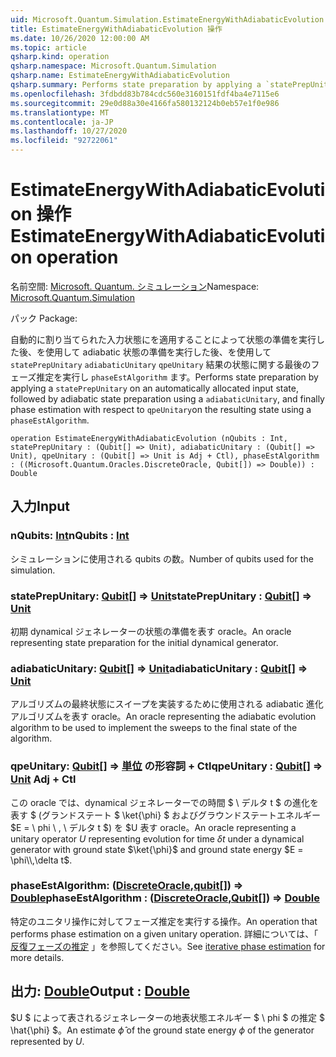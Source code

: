 ```yaml
---
uid: Microsoft.Quantum.Simulation.EstimateEnergyWithAdiabaticEvolution
title: EstimateEnergyWithAdiabaticEvolution 操作
ms.date: 10/26/2020 12:00:00 AM
ms.topic: article
qsharp.kind: operation
qsharp.namespace: Microsoft.Quantum.Simulation
qsharp.name: EstimateEnergyWithAdiabaticEvolution
qsharp.summary: Performs state preparation by applying a `statePrepUnitary` on an automatically allocated input state, followed by adiabatic state preparation using a `adiabaticUnitary`, and finally phase estimation with respect to `qpeUnitary`on the resulting state using a `phaseEstAlgorithm`.
ms.openlocfilehash: 3fdbdd83b784cdc560e3160151fdf4ba4e7115e6
ms.sourcegitcommit: 29e0d88a30e4166fa580132124b0eb57e1f0e986
ms.translationtype: MT
ms.contentlocale: ja-JP
ms.lasthandoff: 10/27/2020
ms.locfileid: "92722061"
---
```

# <a name="estimateenergywithadiabaticevolution-operation"></a><span data-ttu-id="5b280-102">EstimateEnergyWithAdiabaticEvolution 操作</span><span class="sxs-lookup"><span data-stu-id="5b280-102">EstimateEnergyWithAdiabaticEvolution operation</span></span>

<span data-ttu-id="5b280-103">名前空間: [Microsoft. Quantum. シミュレーション](xref:Microsoft.Quantum.Simulation)</span><span class="sxs-lookup"><span data-stu-id="5b280-103">Namespace: [Microsoft.Quantum.Simulation](xref:Microsoft.Quantum.Simulation)</span></span>

<span data-ttu-id="5b280-104">パック [](https://nuget.org/packages/)</span><span class="sxs-lookup"><span data-stu-id="5b280-104">Package: [](https://nuget.org/packages/)</span></span>


<span data-ttu-id="5b280-105">自動的に割り当てられた入力状態にを適用することによって状態の準備を実行した後、を使用して adiabatic 状態の準備を実行した後、を使用して `statePrepUnitary` `adiabaticUnitary` `qpeUnitary` 結果の状態に関する最後のフェーズ推定を実行し `phaseEstAlgorithm` ます。</span><span class="sxs-lookup"><span data-stu-id="5b280-105">Performs state preparation by applying a `statePrepUnitary` on an automatically allocated input state, followed by adiabatic state preparation using a `adiabaticUnitary`, and finally phase estimation with respect to `qpeUnitary`on the resulting state using a `phaseEstAlgorithm`.</span></span>

```qsharp
operation EstimateEnergyWithAdiabaticEvolution (nQubits : Int, statePrepUnitary : (Qubit[] => Unit), adiabaticUnitary : (Qubit[] => Unit), qpeUnitary : (Qubit[] => Unit is Adj + Ctl), phaseEstAlgorithm : ((Microsoft.Quantum.Oracles.DiscreteOracle, Qubit[]) => Double)) : Double
```


## <a name="input"></a><span data-ttu-id="5b280-106">入力</span><span class="sxs-lookup"><span data-stu-id="5b280-106">Input</span></span>

### <a name="nqubits--int"></a><span data-ttu-id="5b280-107">nQubits: [Int](xref:microsoft.quantum.lang-ref.int)</span><span class="sxs-lookup"><span data-stu-id="5b280-107">nQubits : [Int](xref:microsoft.quantum.lang-ref.int)</span></span>

<span data-ttu-id="5b280-108">シミュレーションに使用される qubits の数。</span><span class="sxs-lookup"><span data-stu-id="5b280-108">Number of qubits used for the simulation.</span></span>


### <a name="stateprepunitary--qubit--unit"></a><span data-ttu-id="5b280-109">statePrepUnitary: [Qubit](xref:microsoft.quantum.lang-ref.qubit)[] => [Unit](xref:microsoft.quantum.lang-ref.unit)</span><span class="sxs-lookup"><span data-stu-id="5b280-109">statePrepUnitary : [Qubit](xref:microsoft.quantum.lang-ref.qubit)[] => [Unit](xref:microsoft.quantum.lang-ref.unit)</span></span> 

<span data-ttu-id="5b280-110">初期 dynamical ジェネレーターの状態の準備を表す oracle。</span><span class="sxs-lookup"><span data-stu-id="5b280-110">An oracle representing state preparation for the initial dynamical generator.</span></span>


### <a name="adiabaticunitary--qubit--unit"></a><span data-ttu-id="5b280-111">adiabaticUnitary: [Qubit](xref:microsoft.quantum.lang-ref.qubit)[] => [Unit](xref:microsoft.quantum.lang-ref.unit)</span><span class="sxs-lookup"><span data-stu-id="5b280-111">adiabaticUnitary : [Qubit](xref:microsoft.quantum.lang-ref.qubit)[] => [Unit](xref:microsoft.quantum.lang-ref.unit)</span></span> 

<span data-ttu-id="5b280-112">アルゴリズムの最終状態にスイープを実装するために使用される adiabatic 進化アルゴリズムを表す oracle。</span><span class="sxs-lookup"><span data-stu-id="5b280-112">An oracle representing the adiabatic evolution algorithm to be used to implement the sweeps to the final state of the algorithm.</span></span>


### <a name="qpeunitary--qubit--unit-adj--ctl"></a><span data-ttu-id="5b280-113">qpeUnitary: [Qubit](xref:microsoft.quantum.lang-ref.qubit)[] => [単位](xref:microsoft.quantum.lang-ref.unit) の形容詞 + Ctl</span><span class="sxs-lookup"><span data-stu-id="5b280-113">qpeUnitary : [Qubit](xref:microsoft.quantum.lang-ref.qubit)[] => [Unit](xref:microsoft.quantum.lang-ref.unit) Adj + Ctl</span></span>

<span data-ttu-id="5b280-114">この oracle では、dynamical ジェネレーターでの時間 $ \ デルタ t $ の進化を表す $ (グランドステート $ \ket{\phi} $ およびグラウンドステートエネルギー $E = \ phi \\ , \ デルタ t $) を $U 表す oracle。</span><span class="sxs-lookup"><span data-stu-id="5b280-114">An oracle representing a unitary operator $U$ representing evolution for time $\delta t$ under a dynamical generator with ground state $\ket{\phi}$ and ground state energy $E = \phi\\,\delta t$.</span></span>


### <a name="phaseestalgorithm--discreteoraclequbit--double"></a><span data-ttu-id="5b280-115">phaseEstAlgorithm: ([DiscreteOracle](xref:Microsoft.Quantum.Oracles.DiscreteOracle),[qubit](xref:microsoft.quantum.lang-ref.qubit)[]) => [Double](xref:microsoft.quantum.lang-ref.double)</span><span class="sxs-lookup"><span data-stu-id="5b280-115">phaseEstAlgorithm : ([DiscreteOracle](xref:Microsoft.Quantum.Oracles.DiscreteOracle),[Qubit](xref:microsoft.quantum.lang-ref.qubit)[]) => [Double](xref:microsoft.quantum.lang-ref.double)</span></span> 

<span data-ttu-id="5b280-116">特定のユニタリ操作に対してフェーズ推定を実行する操作。</span><span class="sxs-lookup"><span data-stu-id="5b280-116">An operation that performs phase estimation on a given unitary operation.</span></span>
<span data-ttu-id="5b280-117">詳細については、「 [反復フェーズの推定](/quantum/libraries/characterization#iterative-phase-estimation) 」を参照してください。</span><span class="sxs-lookup"><span data-stu-id="5b280-117">See [iterative phase estimation](/quantum/libraries/characterization#iterative-phase-estimation) for more details.</span></span>



## <a name="output--double"></a><span data-ttu-id="5b280-118">出力: [Double](xref:microsoft.quantum.lang-ref.double)</span><span class="sxs-lookup"><span data-stu-id="5b280-118">Output : [Double](xref:microsoft.quantum.lang-ref.double)</span></span>

<span data-ttu-id="5b280-119">$U $ によって表されるジェネレーターの地表状態エネルギー $ \ phi $ の推定 $ \hat{\phi} $。</span><span class="sxs-lookup"><span data-stu-id="5b280-119">An estimate $\hat{\phi}$ of the ground state energy $\phi$ of the generator represented by $U$.</span></span>